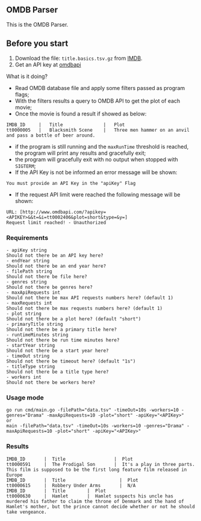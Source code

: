 ## OMDB Parser

This is the OMDB Parser.

## Before you start

1. Download the file: `title.basics.tsv.gz` from [IMDB](https://datasets.imdbws.com/).
2. Get an API key at [omdbapi](https://www.omdbapi.com/)

What is it doing?

* Read OMDB database file and apply some filters passed as program flags;
* With the filters results a query to OMDB API to get the plot of each movie;
* Once the movie is found a result if showed as below:
```
IMDB_ID     |   Title               |   Plot
tt0000005   |   Blacksmith Scene    |   Three men hammer on an anvil and pass a bottle of beer around. 
```
* if the program is still running and the `maxRunTime` threshold is reached, 
the program will print any results and gracefully exit;
* the program will gracefully exit with no output when stopped with `SIGTERM`;
* If the API Key is not be informed an error message will be shown:
```
You must provide an API Key in the "apiKey" Flag
```
* If the request API limit were reached the following message will be shown:
```
URL: [http://www.omdbapi.com/?apikey=<APIKEY>&&t=&i=tt0002406&plot=short&type=&y=]
Request limit reached! - Unauthorized
```


### Requirements
```
- apiKey string
Should not there be an API key here?
- endYear string
Should not there be an end year here?
- filePath string
Should not there be file here?
- genres string
Should not there be genres here?
- maxApiRequests int
Should not there be max API requests numbers here? (default 1)
- maxRequests int
Should not there be max requests numbers here? (default 1)
- plot string
Should not there be a plot here? (default "short")
- primaryTitle string
Should not there be a primary title here?
- runtimeMinutes string
Should not there be run time minutes here?
- startYear string
Should not there be a start year here?
- timeOut string
Should not there be timeout here? (default "1s")
- titleType string
Should not there be a title type here?
- workers int
Should not there be workers here?
```
### Usage mode
```
go run cmd/main.go -filePath="data.tsv" -timeOut=10s -workers=10 -genres="Drama" -maxApiRequests=10 -plot="short" -apiKey="<APIKey>"
or 
main -filePath="data.tsv" -timeOut=10s -workers=10 -genres="Drama" -maxApiRequests=10 -plot="short" -apiKey="<APIKey>"
``` 
### Results
``` 
IMDB_ID       |  Title                  |  Plot  
tt0000591     |  The Prodigal Son       |  It's a play in three parts. This film is supposed to be the first long feature film released in Europe  
IMDB_ID       |  Title                    |  Plot  
tt0000615     |  Robbery Under Arms       |  N/A  
IMDB_ID       |  Title        |  Plot  
tt0000630     |  Hamlet       |  Hamlet suspects his uncle has murdered his father to claim the throne of Denmark and the hand of Hamlet's mother, but the prince cannot decide whether or not he should take vengeance.
``` 
